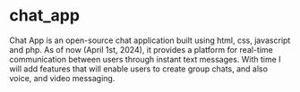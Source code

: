 # chat_app
Chat App is an open-source chat application built using html, css, javascript and php. As of now (April 1st, 2024), it provides a platform for real-time communication between users through instant text messages. With time I will add features that will enable users to create group chats, and also voice, and video messaging.
